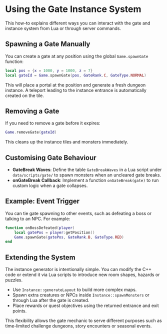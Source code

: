 # Using the Gate Instance System

This how-to explains different ways you can interact with the gate and instance
system from Lua or through server commands.

## Spawning a Gate Manually
You can create a gate at any position using the global `Game.spawnGate` function:

```lua
local pos = {x = 1000, y = 1000, z = 7}
local gateId = Game.spawnGate(pos, GateRank.C, GateType.NORMAL)
```

This will place a portal at the position and generate a fresh dungeon instance.
A teleport leading to the instance entrance is automatically created on the tile.

## Removing a Gate
If you need to remove a gate before it expires:

```lua
Game.removeGate(gateId)
```

This cleans up the instance tiles and monsters immediately.

## Customising Gate Behaviour
- **GateBreak Waves**: Define the table `GateBreakWaves` in a Lua script under
  `data/scripts/gate/` to spawn monsters when an uncleared gate breaks.
- **onGateBreak Callback**: Implement a function `onGateBreak(gate)` to run custom
  logic when a gate collapses.

## Example: Event Trigger
You can tie gate spawning to other events, such as defeating a boss or talking
to an NPC. For example:

```lua
function onBossDefeated(player)
    local gatePos = player:getPosition()
    Game.spawnGate(gatePos, GateRank.B, GateType.RED)
end
```

## Extending the System
The instance generator is intentionally simple. You can modify the C++ code or
extend it via Lua scripts to introduce new room shapes, hazards or puzzles.

* Use `Instance::generateLayout` to build more complex maps.
* Spawn extra creatures or NPCs inside `Instance::spawnMonsters` or through Lua
  after the gate is created.
* Place rewards or quest objectives using the returned entrance and exit points.

This flexibility allows the gate mechanic to serve different purposes such as
time-limited challenge dungeons, story encounters or seasonal events.
